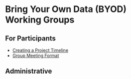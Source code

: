 # Bring Your Own Data (BYOD) Working Groups

## For Participants

* [Creating a Project Timeline](timeline.md)
* [Group Meeting Format](meeting_format.md)

## Administrative

